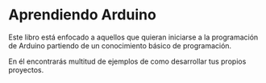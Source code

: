 Aprendiendo Arduino
=======

Este libro está enfocado a aquellos que quieran iniciarse a la programación de Arduino partiendo de un conocimiento básico de programación.

En él encontrarás multitud de ejemplos de como desarrollar tus propios proyectos.